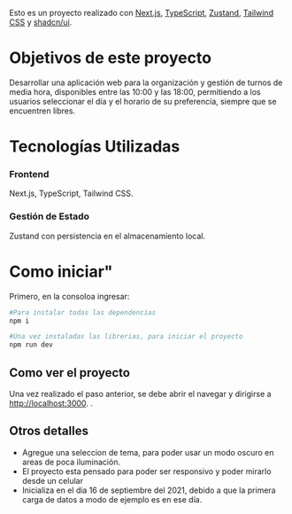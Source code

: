 Esto es un proyecto realizado con [Next.js](https://nextjs.org/), [TypeScript](https://www.typescriptlang.org/), [Zustand](https://docs.pmnd.rs/zustand/getting-started/introduction), [Tailwind CSS](https://tailwindcss.com/) y [shadcn/ui](https://ui.shadcn.com/).

# Objetivos de este proyecto
Desarrollar una aplicación web para la organización y gestión de turnos de media hora, disponibles entre las 10:00 y las 18:00, permitiendo a los usuarios seleccionar el día y el horario de su preferencia, siempre que se encuentren libres.

# Tecnologías Utilizadas
### Frontend
Next.js, TypeScript, Tailwind CSS.
### Gestión de Estado
Zustand con persistencia en el almacenamiento local.


# Como iniciar"

Primero, en la consoloa ingresar:

```bash
#Para instalar todas las dependencias
npm i

#Una vez instaladas las librerias, para iniciar el proyecto
npm run dev
```

## Como ver el proyecto

Una vez realizado el paso anterior, se debe abrir el navegar y dirigirse a [http://localhost:3000](http://localhost:3000).
.


## Otros detalles
- Agregue una seleccion de tema, para poder usar un modo oscuro en areas de poca iluminación.
- El proyecto esta pensado para poder ser responsivo y poder mirarlo desde un celular
- Inicializa en el dia 16 de septiembre del 2021, debido a que la primera carga de datos a modo de ejemplo es en ese día.
